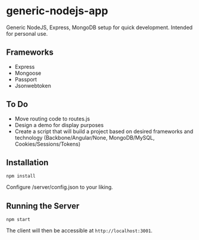 # generic-nodejs-app
Generic NodeJS, Express, MongoDB setup for quick development. Intended for personal use.

## Frameworks
- Express
- Mongoose
- Passport
- Jsonwebtoken

## To Do
- Move routing code to routes.js
- Design a demo for display purposes
- Create a script that will build a project based on desired frameworks and technology (Backbone/Angular/None, MongoDB/MySQL, Cookies/Sessions/Tokens)

## Installation
```
npm install
```
Configure /server/config.json to your liking.

## Running the Server
```
npm start
```

The client will then be accessible at `http://localhost:3001`.
